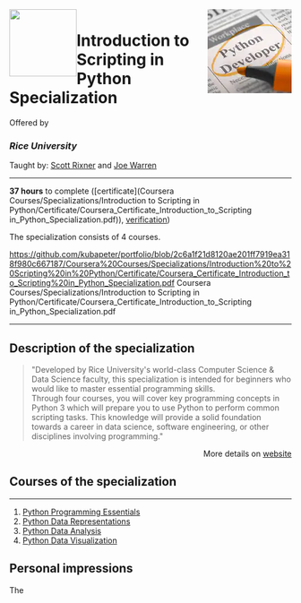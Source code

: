 <a href="https://www.coursera.org/specializations/introduction-scripting-in-python">
  <img src="/img/Introduction_to_Scripting_in_Python_Specialization_logo.avif" width="150" align="right">
</a>

<img src="https://upload.wikimedia.org/wikipedia/en/7/7d/Rice_Logo_280_Blue.svg" width="120" height="120" align="left">

# Introduction to Scripting in Python Specialization

Offered by 
### *Rice University*

Taught by: [Scott Rixner](https://www.coursera.org/instructor/~726142) and [Joe Warren](https://www.coursera.org/instructor/~527518)

---

**37 hours** to complete ([certificate](Coursera Courses/Specializations/Introduction to Scripting in Python/Certificate/Coursera_Certificate_Introduction_to_Scripting in_Python_Specialization.pdf)), [verification](https://coursera.org/verify/specialization/DWWUF5UABHYM))

The specialization consists of 4 courses. 

https://github.com/kubapeter/portfolio/blob/2c6a1f21d8120ae201ff7919ea318f980c667187/Coursera%20Courses/Specializations/Introduction%20to%20Scripting%20in%20Python/Certificate/Coursera_Certificate_Introduction_to_Scripting%20in_Python_Specialization.pdf
Coursera Courses/Specializations/Introduction to Scripting in Python/Certificate/Coursera_Certificate_Introduction_to_Scripting in_Python_Specialization.pdf

---

## Description of the specialization

>"Developed by Rice University's world-class Computer Science & Data Science faculty, this specialization is intended for beginners who would like to master essential programming skills.   
  Through four courses, you will cover key programming concepts in Python 3 which will prepare you to use Python to perform common scripting tasks.  This knowledge will provide a solid foundation towards a career in data science, software engineering, or other disciplines involving programming."

<p align="right">More details on <a href="https://www.coursera.org/specializations/introduction-scripting-in-python">website</a></p>

## Courses of the specialization

---

1. [Python Programming Essentials](./Python%20Programming%20Essentials)
2. [Python Data Representations](./Python%20Data%20Representations)
3. [Python Data Analysis](./Python%20Data%20Analysis)
4. [Python Data Visualization](./Python%20Data%20Visualization)

## Personal impressions

The 
